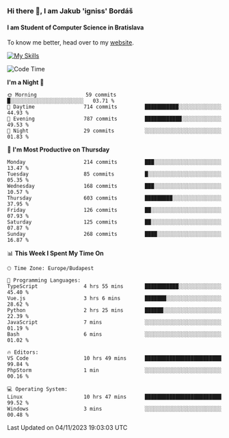 ### Hi there 👋, I am Jakub 'igniss' Bordáš

#### I am Student of Computer Science in Bratislava
To know me better, head over to my [website](https://bordas.sk).

[![My Skills](https://skillicons.dev/icons?i=js,html,css,figma,svelte,java,kotlin,python,postgresql,typescript,nest,nodejs)](https://bordas.sk)


<!--START_SECTION:waka-->
![Code Time](http://img.shields.io/badge/Code%20Time-1%2C257%20hrs%2037%20mins-blue)

**I'm a Night 🦉** 

```text
🌞 Morning                59 commits          █░░░░░░░░░░░░░░░░░░░░░░░░   03.71 % 
🌆 Daytime                714 commits         ███████████░░░░░░░░░░░░░░   44.93 % 
🌃 Evening                787 commits         ████████████░░░░░░░░░░░░░   49.53 % 
🌙 Night                  29 commits          ░░░░░░░░░░░░░░░░░░░░░░░░░   01.83 % 
```
📅 **I'm Most Productive on Thursday** 

```text
Monday                   214 commits         ███░░░░░░░░░░░░░░░░░░░░░░   13.47 % 
Tuesday                  85 commits          █░░░░░░░░░░░░░░░░░░░░░░░░   05.35 % 
Wednesday                168 commits         ███░░░░░░░░░░░░░░░░░░░░░░   10.57 % 
Thursday                 603 commits         █████████░░░░░░░░░░░░░░░░   37.95 % 
Friday                   126 commits         ██░░░░░░░░░░░░░░░░░░░░░░░   07.93 % 
Saturday                 125 commits         ██░░░░░░░░░░░░░░░░░░░░░░░   07.87 % 
Sunday                   268 commits         ████░░░░░░░░░░░░░░░░░░░░░   16.87 % 
```


📊 **This Week I Spent My Time On** 

```text
🕑︎ Time Zone: Europe/Budapest

💬 Programming Languages: 
TypeScript               4 hrs 55 mins       ███████████░░░░░░░░░░░░░░   45.40 % 
Vue.js                   3 hrs 6 mins        ███████░░░░░░░░░░░░░░░░░░   28.62 % 
Python                   2 hrs 25 mins       ██████░░░░░░░░░░░░░░░░░░░   22.39 % 
JavaScript               7 mins              ░░░░░░░░░░░░░░░░░░░░░░░░░   01.19 % 
Bash                     6 mins              ░░░░░░░░░░░░░░░░░░░░░░░░░   01.02 % 

🔥 Editors: 
VS Code                  10 hrs 49 mins      █████████████████████████   99.84 % 
PhpStorm                 1 min               ░░░░░░░░░░░░░░░░░░░░░░░░░   00.16 % 

💻 Operating System: 
Linux                    10 hrs 47 mins      █████████████████████████   99.52 % 
Windows                  3 mins              ░░░░░░░░░░░░░░░░░░░░░░░░░   00.48 % 
```


 Last Updated on 04/11/2023 19:03:03 UTC
<!--END_SECTION:waka-->
